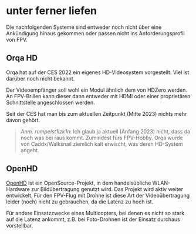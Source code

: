 # unter ferner liefen

Die nachfolgenden Systeme sind entweder noch nicht über eine Ankündigung hinaus gekommen oder passen nicht ins Anforderungsprofil von FPV.

## Orqa HD

Orqa hat auf der CES 2022 ein eigenes HD-Videosystem vorgestellt. Viel ist darüber noch nicht bekannt.

Der Videoempfänger soll wohl ein Modul ähnlich dem von HDZero werden. An FPV-Brillen kann dieser dann entweder mit HDMI oder einer proprietären Schnittstelle angeschlossen werden.

Seit der CES hat man bis zum aktuellen Zeitpunkt (Mitte 2023) nichts mehr davon gehört.

> *Anm. rumpelst1lzk1n*: Ich glaub ja aktuell (Anfang 2023) nicht, dass da noch was bei raus kommt. Zumindest fürs FPV-Hobby. Orqa wurde von Caddx/Walksnail ziemlich kalt erwischt, was deren HD-System angeht.

## OpenHD

[OpenHD](https://github.com/OpenHD/Open.HD) ist ein OpenSource-Projekt, in dem handelsübliche WLAN-Hardware zur Bildübertragung genutzt wird. Das Projekt wird aktiv weiter entwickelt. Für den FPV-Flug mit Drohne ist diese Art der Videoübertragung leider (noch) nicht zu gebrauchen, da die Latenz zu hoch ist.

Für andere Einsatzzwecke eines Multicopters, bei denen es nicht so stark auf die Latenz ankommt, z.B. bei Foto-Drohnen ist der Einsatz durchaus vorstellbar.
